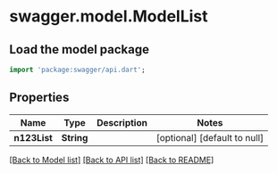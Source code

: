 # swagger.model.ModelList

## Load the model package
```dart
import 'package:swagger/api.dart';
```

## Properties
Name | Type | Description | Notes
------------ | ------------- | ------------- | -------------
**n123List** | **String** |  | [optional] [default to null]

[[Back to Model list]](../README.md#documentation-for-models) [[Back to API list]](../README.md#documentation-for-api-endpoints) [[Back to README]](../README.md)


